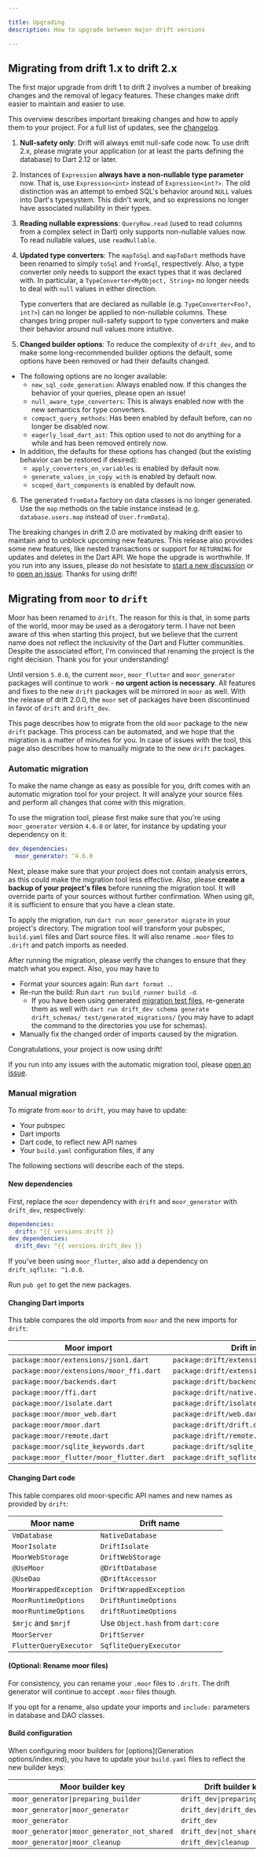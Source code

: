 ```yaml
---

title: Upgrading
description: How to upgrade between major drift versions

---
```


## Migrating from drift 1.x to drift 2.x

The first major upgrade from drift 1 to drift 2 involves a number of breaking
changes and the removal of legacy features. These changes make drift easier to
maintain and easier to use.

This overview describes important breaking changes and how to apply them to your
project. For a full list of updates, see the [changelog](https://pub.dev/packages/drift/changelog).

1. __Null-safety only__: Drift will always emit null-safe code now. To use drift
   2.x, please migrate your application (or at least the parts defining the
   database) to Dart 2.12 or later.
2. Instances of `Expression` __always have a non-nullable type parameter__ now.
   That is, use `Expression<int>` instead of `Expression<int?>`.
   The old distinction was an attempt to embed SQL's behavior around `NULL`
   values into Dart's typesystem. This didn't work, and so expressions no longer
   have associated nullability in their types.
3. __Reading nullable expressions__: `QueryRow.read` (used to read columns from
   a complex select in Dart) only supports non-nullable values now. To read
   nullable values, use `readNullable`.
4. __Updated type converters__: The `mapToSql` and `mapToDart` methods have been
   renamed to simply `toSql` and `fromSql`, respectively.
   Also, a type converter only needs to support the exact types that it was
   declared with. In particular, a `TypeConverter<MyObject, String>` no longer
   needs to deal with `null` values in either direction.

   Type converters that are declared as nullable (e.g. `TypeConverter<Foo?, int?>`)
   can no longer be applied to non-nullable columns. These changes bring proper
   null-safety support to type converters and make their behavior around null
   values more intuitive.
5. __Changed builder options__: To reduce the complexity of `drift_dev`, and to
   make some long-recommended builder options the default, some options have been
   removed or had their defaults changed.
  - The following options are no longer available:
    - `new_sql_code_generation`: Always enabled now. If this changes the behavior
      of your queries, please open an issue!
    - `null_aware_type_converters`: This is always enabled now with the new
      semantics for type converters.
    - `compact_query_methods`: Has been enabled by default before, can no longer
      be disabled now.
    - `eagerly_load_dart_ast`: This option used to not do anything for a while
      and has been removed entirely now.
  - In addition, the defaults for these options has changed (but the existing
    behavior can be restored if desired):
     - `apply_converters_on_variables` is enabled by default now.
     - `generate_values_in_copy_with` is enabled by default now.
     - `scoped_dart_components` is enabled by default now.
6. The generated `fromData` factory on data classes is no longer generated. Use
   the `map` methods on the table instance instead (e.g. `database.users.map`
   instead of `User.fromData`).

The breaking changes in drift 2.0 are motivated by making drift easier to
maintain and to unblock upcoming new features. This release also provides some
new features, like nested transactions or support for `RETURNING` for updates
and deletes in the Dart API.
We hope the upgrade is worthwhile. If you run into any issues, please do not
hesistate to [start a new discussion](https://github.com/simolus3/drift/discussions)
or to [open an issue](https://github.com/simolus3/drift/issues).
Thanks for using drift!

## Migrating from `moor` to `drift` 

Moor has been renamed to `drift`. The reason for this is that, in some parts of the world, moor may be used as a derogatory term.
I have not been aware of this when starting this project, but we believe that the current name does not reflect the inclusivity of the Dart and Flutter communities.
Despite the associated effort, I'm convinced that renaming the project is the right decision.
Thank you for your understanding!

Until version `5.0.0`, the current `moor`, `moor_flutter` and `moor_generator` packages will continue to work - __no urgent action is necessary__.
All features and fixes to the new `drift` packages will be mirrored in `moor` as well.
With the release of drift 2.0.0, the `moor` set of packages have been discontinued in favor of `drift` and `drift_dev`.

This page describes how to migrate from the old `moor` package to the new `drift` package.
This process can be automated, and we hope that the migration is a matter of minutes for you.
In case of issues with the tool, this page also describes how to manually migrate to the new `drift` packages.

### Automatic migration

To make the name change as easy as possible for you, drift comes with an automatic migration tool for your
project.
It will analyze your source files and perform all changes that come with this migration.

To use the migration tool, please first make sure that you're using `moor_generator` version `4.6.0` or later,
for instance by updating your dependency on it:

```yaml
dev_dependencies:
  moor_generator: ^4.6.0
```

Next, please make sure that your project does not contain analysis errors, as this could make the migration tool
less effective.
Also, please __create a backup of your project's files__ before running the migration tool. It will override parts of
your sources without further confirmation. When using git, it is sufficient to ensure that you have a clean state.

To apply the migration, run `dart run moor_generator migrate` in your project's directory.
The migration tool will transform your pubspec, `build.yaml` files and Dart source files. It will also rename `.moor` files to
`.drift` and patch imports as needed.

After running the migration, please verify the changes to ensure that they match what you expect.
Also, you may have to

- Format your sources again: Run `dart format .`.
- Re-run the build: Run `dart run build_runner build -d`.
  - If you have been using generated [migration test files](Migrations/exports.md),
    re-generate them as well with `dart run drift_dev schema generate drift_schemas/ test/generated_migrations/`
    (you may have to adapt the command to the directories you use for schemas).
- Manually fix the changed order of imports caused by the migration.

Congratulations, your project is now using drift!

If you run into any issues with the automatic migration tool, please [open an issue](https://github.com/simolus3/drift/issues/new/).

### Manual migration

To migrate from `moor` to `drift`, you may have to update:

- Your pubspec
- Dart imports
- Dart code, to reflect new API names
- Your `build.yaml` configuration files, if any

The following sections will describe each of the steps.

#### New dependencies



First, replace the `moor` dependency with `drift` and `moor_generator` with `drift_dev`, respectively:

```yaml
dependencies:
  drift: ^{{ versions.drift }}
dev_dependencies:
  drift_dev: ^{{ versions.drift_dev }}
```

If you've been using `moor_flutter`, also add a dependency on `drift_sqflite: ^1.0.0`.

Run `pub get` to get the new packages.

#### Changing Dart imports

This table compares the old imports from `moor` and the new imports for `drift`:

| Moor import                              | Drift import                               |
| ---------------------------------------- | ------------------------------------------ |
| `package:moor/extensions/json1.dart`     | `package:drift/extensions/json1.dart`      |
| `package:moor/extensions/moor_ffi.dart`  | `package:drift/extensions/native.dart`     |
| `package:moor/backends.dart`             | `package:drift/backends.dart`              |
| `package:moor/ffi.dart`                  | `package:drift/native.dart`                |
| `package:moor/isolate.dart`              | `package:drift/isolate.dart`               |
| `package:moor/moor_web.dart`             | `package:drift/web.dart`                   |
| `package:moor/moor.dart`                 | `package:drift/drift.dart`                 |
| `package:moor/remote.dart`               | `package:drift/remote.dart`                |
| `package:moor/sqlite_keywords.dart`      | `package:drift/sqlite_keywords.dart`       |
| `package:moor_flutter/moor_flutter.dart` | `package:drift_sqflite/drift_sqflite.dart` |

#### Changing Dart code

This table compares old moor-specific API names and new names as provided by `drift`:

| Moor name              | Drift name                         |
| ---------------------- | ---------------------------------- |
| `VmDatabase`           | `NativeDatabase`                   |
| `MoorIsolate`          | `DriftIsolate`                     |
| `MoorWebStorage`       | `DriftWebStorage`                  |
| `@UseMoor`             | `@DriftDatabase`                   |
| `@UseDao`              | `@DriftAccessor`                   |
| `MoorWrappedException` | `DriftWrappedException`            |
| `MoorRuntimeOptions`   | `DriftRuntimeOptions`              |
| `moorRuntimeOptions`   | `driftRuntimeOptions`              |
| `$mrjc` and `$mrjf`    | Use `Object.hash` from `dart:core` |
| `MoorServer`           | `DriftServer`                      |
| `FlutterQueryExecutor` | `SqfliteQueryExecutor`             |

#### (Optional: Rename moor files)

For consistency, you can rename your `.moor` files to `.drift`.
The drift generator will continue to accept `.moor` files though.

If you opt for a rename, also update your imports and `include:` parameters in database and DAO classes.

#### Build configuration

When configuring moor builders for [options](Generation options/index.md), you have to update your `build.yaml` files to reflect the new builder keys:

| Moor builder key                            | Drift builder key              |
| ------------------------------------------- | ------------------------------ |
| `moor_generator\|preparing_builder`         | `drift_dev\|preparing_builder` |
| `moor_generator\|moor_generator`            | `drift_dev\|drift_dev`         |
| `moor_generator`                            | `drift_dev`                    |
| `moor_generator\|moor_generator_not_shared` | `drift_dev\|not_shared`        |
| `moor_generator\|moor_cleanup`              | `drift_dev\|cleanup`           |
